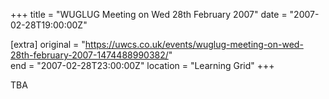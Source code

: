 +++
title = "WUGLUG Meeting on Wed 28th February 2007"
date = "2007-02-28T19:00:00Z"

[extra]
original = "https://uwcs.co.uk/events/wuglug-meeting-on-wed-28th-february-2007-1474488990382/"    
end = "2007-02-28T23:00:00Z"
location = "Learning Grid"
+++

TBA

